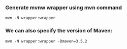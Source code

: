 ### Generate mvnw wrapper using mvn command

```
mvn -N wrapper:wrapper
```

### We can also specify the version of Maven:

```
mvn -N wrapper:wrapper -Dmaven=3.5.2
```
